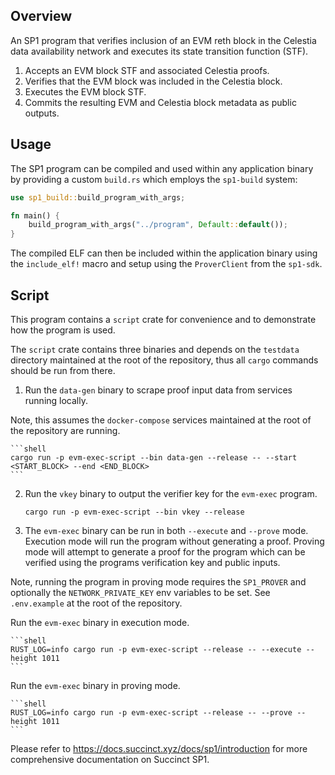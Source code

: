 ## Overview

An SP1 program that verifies inclusion of an EVM reth block in the Celestia data availability network and executes its state transition function (STF).

1. Accepts an EVM block STF and associated Celestia proofs.
2. Verifies that the EVM block was included in the Celestia block.
3. Executes the EVM block STF.
4. Commits the resulting EVM and Celestia block metadata as public outputs.

## Usage

The SP1 program can be compiled and used within any application binary by providing a custom `build.rs` which employs the `sp1-build` system:

```rust
use sp1_build::build_program_with_args;

fn main() {
    build_program_with_args("../program", Default::default());
}
```

The compiled ELF can then be included within the application binary using the `include_elf!` macro and setup using the `ProverClient` from the `sp1-sdk`. 

## Script 

This program contains a `script` crate for convenience and to demonstrate how the program is used.

The `script` crate contains three binaries and depends on the `testdata` directory maintained at the root of the repository, thus all `cargo` commands should be run from there.

1. Run the `data-gen` binary to scrape proof input data from services running locally.

Note, this assumes the `docker-compose` services maintained at the root of the repository are running.

    ```shell
    cargo run -p evm-exec-script --bin data-gen --release -- --start <START_BLOCK> --end <END_BLOCK>
    ```

2. Run the `vkey` binary to output the verifier key for the `evm-exec` program.

    ```shell
    cargo run -p evm-exec-script --bin vkey --release
    ```

3. The `evm-exec` binary can be run in both `--execute` and `--prove` mode. Execution mode will run the program without generating a proof.
Proving mode will attempt to generate a proof for the program which can be verified using the programs verification key and public inputs.

Note, running the program in proving mode requires the `SP1_PROVER` and optionally the `NETWORK_PRIVATE_KEY` env variables to be set.
See `.env.example` at the root of the repository.

Run the `evm-exec` binary in execution mode.

    ```shell
    RUST_LOG=info cargo run -p evm-exec-script --release -- --execute --height 1011
    ```

Run the `evm-exec` binary in proving mode.

    ```shell
    RUST_LOG=info cargo run -p evm-exec-script --release -- --prove --height 1011
    ```

Please refer to https://docs.succinct.xyz/docs/sp1/introduction for more comprehensive documentation on Succinct SP1.
